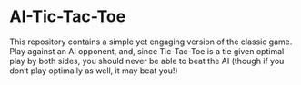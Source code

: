 # AI-Tic-Tac-Toe
This repository contains a simple yet engaging version of the classic game. Play against an AI opponent, and, since Tic-Tac-Toe is a tie given optimal play by both sides, you should never be able to beat the AI (though if you don’t play optimally as well, it may beat you!)
